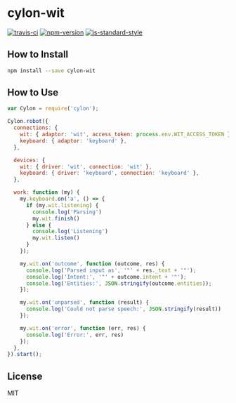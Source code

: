cylon-wit
=========

[![travis-ci](https://img.shields.io/travis/Nemo157/cylon-wit.svg?style=flat-square)](https://travis-ci.org/Nemo157/cylon-wit)
[![npm-version](https://img.shields.io/npm/v/cylon-wit.svg?style=flat-square)](https://www.npmjs.com/package/cylon-wit)
[![js-standard-style](https://img.shields.io/badge/code%20style-standard-brightgreen.svg?style=flat-square)](https://github.com/feross/standard)

How to Install
--------------

```sh
npm install --save cylon-wit
```

How to Use
----------

```js
var Cylon = require('cylon');

Cylon.robot({
  connections: {
    wit: { adaptor: 'wit', access_token: process.env.WIT_ACCESS_TOKEN },
    keyboard: { adaptor: 'keyboard' },
  },

  devices: {
    wit: { driver: 'wit', connection: 'wit' },
    keyboard: { driver: 'keyboard', connection: 'keyboard' },
  },

  work: function (my) {
    my.keyboard.on('a', () => {
      if (my.wit.listening) {
        console.log('Parsing')
        my.wit.finish()
      } else {
        console.log('Listening')
        my.wit.listen()
      }
    });

    my.wit.on('outcome', function (outcome, res) {
      console.log('Parsed input as', '"' + res._text + '"');
      console.log('Intent:', '"' + outcome.intent + '"');
      console.log('Entities:', JSON.stringify(outcome.entities));
    });

    my.wit.on('unparsed', function (result) {
      console.log('Could not parse speech:', JSON.stringify(result))
    });

    my.wit.on('error', function (err, res) {
      console.log('Error:', err, res)
    });
  },
}).start();
```

License
-------
MIT
